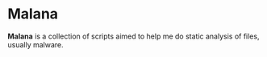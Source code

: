 # Malana
**Malana** is a collection of scripts aimed to help me do static analysis of files, usually malware.

